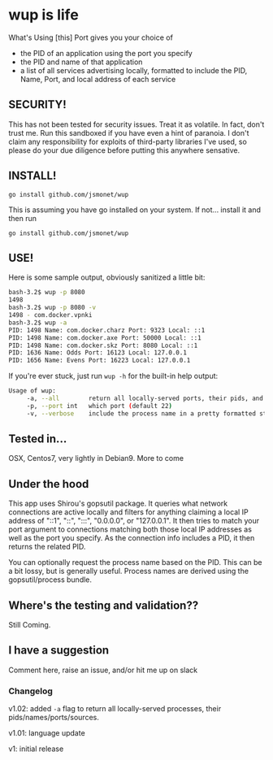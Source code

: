 # wup is life

What's Using [this] Port gives you your choice of 
- the PID of an application using the port you specify
- the PID and name of that application
- a list of all services advertising locally, formatted to include the PID, Name, Port, and local address of each service

## SECURITY!
This has not been tested for security issues. Treat it as volatile. In fact, don't trust me. Run this sandboxed if you have even a hint of paranoia. I don't claim any responsibility for exploits of third-party libraries I've used, so please do your due diligence before putting this anywhere sensative. 

## INSTALL!

`go install github.com/jsmonet/wup`

This is assuming you have go installed on your system. If not... install it and then run

`go install github.com/jsmonet/wup`

## USE!

Here is some sample output, obviously sanitized a little bit:

```bash
bash-3.2$ wup -p 8080
1498
bash-3.2$ wup -p 8080 -v
1498 - com.docker.vpnki
bash-3.2$ wup -a
PID: 1498 Name: com.docker.charz Port: 9323 Local: ::1
PID: 1498 Name: com.docker.axe Port: 50000 Local: ::1
PID: 1498 Name: com.docker.skz Port: 8080 Local: ::1
PID: 1636 Name: Odds Port: 16123 Local: 127.0.0.1
PID: 1656 Name: Evens Port: 16223 Local: 127.0.0.1

```

If you're ever stuck, just run `wup -h` for the built-in help output:

```bash
Usage of wup:
     -a, --all        return all locally-served ports, their pids, and process names. Note: overrides -p
     -p, --port int   which port (default 22)
     -v, --verbose    include the process name in a pretty formatted string?  
```

## Tested in...

OSX, Centos7, very lightly in Debian9. More to come

## Under the hood

This app uses Shirou's gopsutil package. It queries what network connections are active locally and filters for anything claiming a local IP address of "::1", "::", ":::", "0.0.0.0", or "127.0.0.1". It then tries to match your port argument to connections matching both those local IP addresses as well as the port you specify. As the connection info includes a PID, it then returns the related PID. 

You can optionally request the process name based on the PID. This can be a bit lossy, but is generally useful. Process names are derived using the gopsutil/process bundle. 

## Where's the testing and validation??

Still Coming.

## I have a suggestion

Comment here, raise an issue, and/or hit me up on slack

### Changelog

v1.02: added `-a` flag to return all locally-served processes, their pids/names/ports/sources. 

v1.01: language update

v1: initial release
